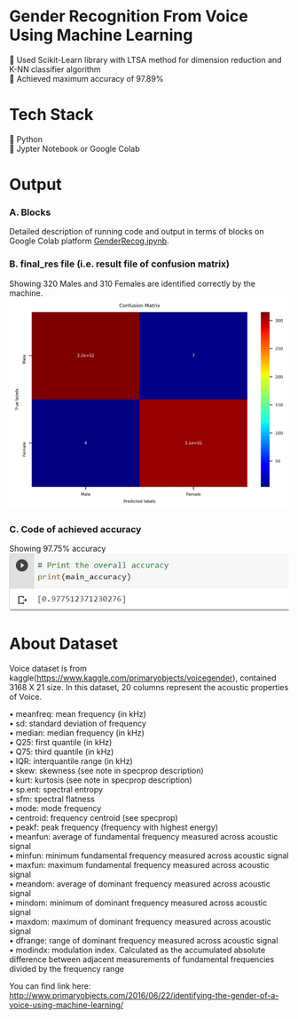 # Gender Recognition From Voice Using Machine Learning

 Used Scikit-Learn library with LTSA method for dimension reduction and K-NN classifier algorithm <br >
 Achieved maximum accuracy of 97.89%

# Tech Stack
 Python<br>
 Jypter Notebook or Google Colab

# Output

### A. Blocks

Detailed description of running code and output in terms of blocks on Google Colab platform [GenderRecog.ipynb](https://github.com/Devanshi512/Gender-Recognition-From-Speech/blob/master/GenderRecog.ipynb).

### B. final_res file (i.e. result file of confusion matrix) 

Showing 320 Males and 310 Females are identified correctly by the machine.<br >
![Alt text](Image/Final_Res.jpeg?raw=true "Final_Res file")


### C. Code of achieved accuracy
Showing 97.75% accuracy <br >
![Alt text](Image/Accuracy_Result.JPG?raw=true "Accuracy Result")

# About Dataset

Voice dataset is from kaggle(https://www.kaggle.com/primaryobjects/voicegender), contained 3168 X 21 size. In this dataset, 20 columns represent the acoustic properties of Voice.

•	meanfreq: mean frequency (in kHz)  
•	sd: standard deviation of frequency  
•	median: median frequency (in kHz)  
•	Q25: first quantile (in kHz)  
•	Q75: third quantile (in kHz)  
•	IQR: interquantile range (in kHz)  
•	skew: skewness (see note in specprop description)  
•	kurt: kurtosis (see note in specprop description)  
•	sp.ent: spectral entropy  
•	sfm: spectral flatness  
•	mode: mode frequency  
•	centroid: frequency centroid (see specprop)  
•	peakf: peak frequency (frequency with highest energy)  
•	meanfun: average of fundamental frequency measured across acoustic signal  
•	minfun: minimum fundamental frequency measured across acoustic signal  
•	maxfun: maximum fundamental frequency measured across acoustic signal  
•	meandom: average of dominant frequency measured across acoustic signal   
•	mindom: minimum of dominant frequency measured across acoustic signal  
•	maxdom: maximum of dominant frequency measured across acoustic signal  
•	dfrange: range of dominant frequency measured across acoustic signal  
•	modindx: modulation index. Calculated as the accumulated absolute difference between adjacent measurements of fundamental frequencies divided by the frequency range  

You can find link here: http://www.primaryobjects.com/2016/06/22/identifying-the-gender-of-a-voice-using-machine-learning/
